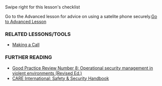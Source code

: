 [Title]: # (What now?)
[Difficulty]: # (Beginner)
[Order]: # (11)

Swipe right for this lesson's checklist

Go to the Advanced lesson for advice on using a satelite phone securely.[Go to Advanced Lesson](umbrella://lesson/radios-and-satellite-phones/1)

### RELATED LESSONS/TOOLS

*   [Making a Call](umbrella://lesson/making-a-call)

### FURTHER READING

*   [Good Practice Review Number 8: Operational security management in violent environments (Revised Ed.)](www.odihpn.org/download/gpr_8_revised2pdf)
*   [CARE International: Safety & Security Handbook](ngolearning.org/courses/availablecourses/CARE%20Safety%20Course/Shared%20Documents/English_CARE_International_Safety_and_Security_Handbook.pdf)